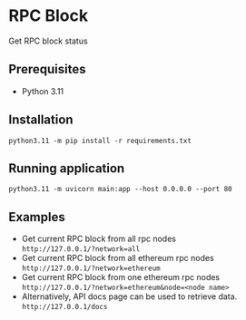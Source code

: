 # RPC Block
Get RPC block status

## Prerequisites
- Python 3.11

## Installation
`python3.11 -m pip install -r requirements.txt`

## Running application
`python3.11 -m uvicorn main:app --host 0.0.0.0 --port 80`

## Examples
- Get current RPC block from all rpc nodes  
`http://127.0.0.1/?network=all`
- Get current RPC block from all ethereum rpc nodes  
`http://127.0.0.1/?network=ethereum`
- Get current RPC block from one ethereum rpc nodes  
`http://127.0.0.1/?network=ethereum&node=<node name>`
- Alternatively, API docs page can be used to retrieve data.  
`http://127.0.0.1/docs`